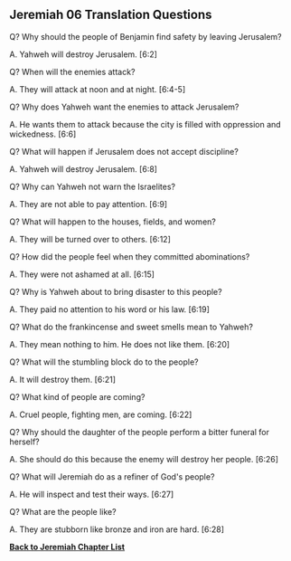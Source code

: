 ## Jeremiah 06 Translation Questions ##

Q? Why should the people of Benjamin find safety by leaving Jerusalem?

A. Yahweh will destroy Jerusalem. [6:2]

Q? When will the enemies attack?

A. They will attack at noon and at night. [6:4-5]

Q? Why does Yahweh want the enemies to attack Jerusalem?

A. He wants them to attack because the city is filled with oppression and wickedness. [6:6]

Q? What will happen if Jerusalem does not accept discipline?

A. Yahweh will destroy Jerusalem. [6:8]

Q? Why can Yahweh not warn the Israelites?

A. They are not able to pay attention. [6:9]

Q? What will happen to the houses, fields, and women?

A. They will be turned over to others. [6:12]

Q? How did the people feel when they committed abominations?

A. They were not ashamed at all. [6:15]

Q? Why is Yahweh about to bring disaster to this people?

A. They paid no attention to his word or his law. [6:19]

Q? What do the frankincense and sweet smells mean to Yahweh?

A. They mean nothing to him. He does not like them. [6:20]

Q? What will the stumbling block do to the people?

A. It will destroy them. [6:21]

Q? What kind of people are coming?

A. Cruel people, fighting men, are coming. [6:22]

Q? Why should the daughter of the people perform a bitter funeral for herself?

A. She should do this because the enemy will destroy her people. [6:26]

Q? What will Jeremiah do as a refiner of God's people?

A. He will inspect and test their ways. [6:27]

Q? What are the people like?

A. They are stubborn like bronze and iron are hard. [6:28]

__[Back to Jeremiah Chapter List](./)__

